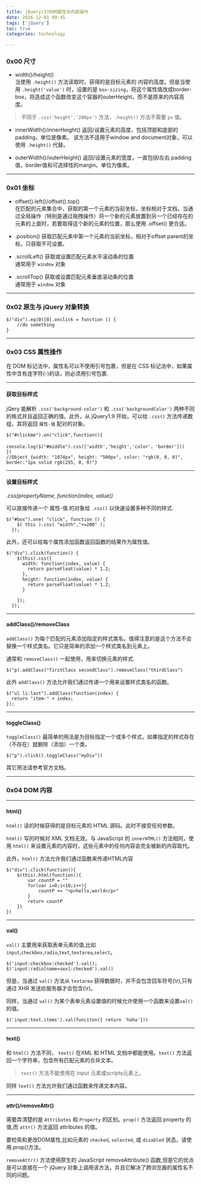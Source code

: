 ```yaml
---
title: jQuery(3)DOM属性与内容操作   
date: 2016-12-01 09:45        
tags: ['jQuery']
toc: true
categories: technology

---
```

### 0x00 尺寸

* width()/height()  
当使用 `.height()` 方法读取时，获得的是目标元素的 内容的高度。但是当使用 `.height('value')` 时，设置的是 `box-sizing`，将这个属性值改成border-box，将造成这个函数改变这个容器的outerHeight，而不是原来的内容高度。

> 不同于 `.css('height','200px')` 方法，`.height()` 方法不需要 `px` 值。



* innerWidth()/innerHeight()
返回/设置元素的高度，包括顶部和底部的padding，单位是像素。
该方法不适用于window and document对象，可以使用 `.height()` 代替。

* outerWidth()/outerHeight()
返回/设置元素的宽度，一直包括l左右 padding值，border值和可选择性的margin。单位为像素。

---
### 0x01 坐标

* offset().left()/offset().top()  
在匹配的元素集合中，获取的第一个元素的当前坐标，坐标相对于文档。当通过全局操作（特别是通过拖拽操作）将一个新的元素放置到另一个已经存在的元素的上面时，若要取得这个新的元素的位置，那么使用 .offset() 更合适。


* .position()
获取匹配元素中第一个元素的当前坐标，相对于offset parent的坐标。只获取不可设置。

* .scrollLeft()
获取或设置匹配元素水平滚动条的位置  
通常用于 `window` 对象
* .scrollTop()
获取或设置匹配元素垂直滚动条的位置  
 通常用于 `window` 对象

---
### 0x02 原生与 jQuery 对象转换

```
$("div").eq(0)[0].onclick = function () {
    //do something
}
```

---
### 0x03 CSS 属性操作



在 DOM 标记法中，属性名可以不使用引号包裹，但是在 CSS 标记法中，如果属性中含有连字符(-)的话，则必须用引号包裹.

---
#### 获取目标样式
jQery 能解析 `.css('background-color')` 和 `.css('backgroundColor')` 两种不同的格式并且返回正确的值。此外，从 jQuery1.9 开始，可以给 `.css()` 方法传递数组，其将返回 `属性-值` 配对的对象。

```
$("#clickme").on("click",function(){
	console.log($("#middle").css(['width','height','color'，'border']))
})
//Object {width: "1074px", height: "500px", color: "rgb(0, 0, 0)", border:"1px solid rgb(255, 0, 0)"}
```

---
#### 设置目标样式 
_.css(propertyName, function(index, value))_

可以直接传递一个 属性-值 的对象给 `.css()` 以快速设置多种不同的样式.

```
$("#box").one( "click", function () {
    $( this ).css( "width","+=200" );
  });
```

此外，还可以给每个属性添加函数返回函数的结果作为属性值。

```
$("div").click(function() {
    $(this).css({
      width: function(index, value) {
        return parseFloat(value) * 1.2;
      },
      height: function(index, value) {
        return parseFloat(value) * 1.2;
      }
 
    });
  });
```

---
#### addClass()/removeClass
 `addClass()` 为每个匹配的元素添加指定的样式类名。值得注意的是这个方法不会替换一个样式类名。它只是简单的添加一个样式类名到元素上。
 
通常和 `removeClass()` 一起使用，用来切换元素的样式.

```
$("p).addClass("firstClass secondClass").removeClass("thirdClass")
```

此外 `addClass()` 方法允许我们通过传递一个用来设置样式类名的函数。

```
$("ul li:last").addClass(function(index) {
  return "item-" + index;
});
```


---
#### toggleClass()
`toggleClass()` 最简单的用法是为目标指定一个或多个样式，如果指定的样式存在（不存在）就删除（添加）一个类。

```
$("p").click().toggleClass("myDiv"))
```

其它用法请参考官方文档。

---
### 0x04 DOM 内容

---
#### html()
`html()` 读的时候获得的是目标元素的 HTML 源码。此时不接受任何参数。

`html()` 写的时候对 XML 文档无效。与 JavaScript 的 `innerHTML()` 方法相同，使用 `html()` 来设置元素的内容时，这些元素中的任何内容会完全被新的内容取代。

此外，`html()` 方法允许我们通过函数来传递HTML内容

```
$("div").click(function(){
	$(this).html(function(){
		var countP = ""
		for(var i=0;i<10;i++){
			countP += "<p>hello,world</p>"
		}
		return countP
	})
})
```
---
#### val()
`val()` 主要用来获取表单元素的值,比如 `input`,`checkbox`,`radio`,`text`,`textarea`,`select`。

```
$('input:checkbox:checked').val();
$('input:radio[name=sex]:checked').val()
```

但是，当通过 `val()` 方法从 `textarea` 获得数据时，并不会包含回车符号(\r),只有通过 XHR 发送给服务器才会包含(\r)。

同样，当通过 `val()` 为某个表单元素设置值的时候允许使用一个函数来设置`val()`的值。

```
$('input:text.items').val(funciton({ return 'haha'}))
```

---
#### text()
和 `html()` 方法不同， `text()` 在XML 和 HTML 文档中都能使用。`text()` 方法返回一个字符串，包含所有匹配元素的合并文本。  


> `text()` 方法不能使用在 input 元素或scripts元素上。 

同样 `text()` 方法允许我们通过函数来传递文本内容。

---
#### attr()/removeAttr()
需要弄清楚的是 `Attributes` 和 `Property` 的区别。`prop()` 方法返回 property 的值,而 `attr()` 方法返回 attributes 的值。

要检索和更改DOM属性,比如元素的 `checked`, `selected`, 或 `disabled` 状态，请使用.prop()方法。


`removeAttr()` 方法使用原生的 JavaScript removeAttribute() 函数,但是它的优点是可以直接在一个 jQuery 对象上调用该方法，并且它解决了跨浏览器的属性名不同的问题。


